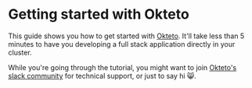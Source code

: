 # Getting started with Okteto

This guide shows you how to get started with [Okteto](https://okteto.com). It'll take less than 5 minutes to have you developing a full stack application directly in your cluster. 

While you're going through the tutorial, you might want to join [Okteto's slack community](https://okteto-community.slack.com/join/shared_invite/enQtNDg3MTMyMzA1OTg3LTY1NzE0MGM5YjMwOTAzN2YxZTU3ZjkzNTNkM2Y1YmJjMjlkODU5Mzc1YzY0OThkNWRhYzhkMTM2NWFlY2RkMDk") for technical support, or just to say hi 😸.